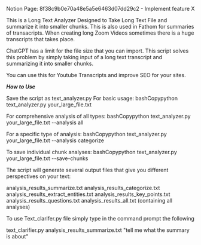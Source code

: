 Notion Page: 8f38c9b0e70a48e5a5e6463d07dd29c2 - Implement feature X


This is a Long Text Analyzer
Designed to Take Long Text File and summarize it into smaller chunks.
This is also used in Fathom for summaries of transacripts.
When creating long Zoom Videos sometimes there is a huge transcripts that takes place.

ChatGPT has a limit for the file size that you can import.
This script solves this problem by simply taking input of a long text transcript and summarizing it into smaller chunks.

You can use this for Youtube Transcripts and improve SEO for your sites.

***How to Use***

Save the script as text_analyzer.py
For basic usage:
bashCopypython text_analyzer.py your_large_file.txt

For comprehensive analysis of all types:
bashCopypython text_analyzer.py your_large_file.txt --analysis all

For a specific type of analysis:
bashCopypython text_analyzer.py your_large_file.txt --analysis categorize

To save individual chunk analyses:
bashCopypython text_analyzer.py your_large_file.txt --save-chunks


The script will generate several output files that give you different perspectives on your text:

analysis_results_summarize.txt
analysis_results_categorize.txt
analysis_results_extract_entities.txt
analysis_results_key_points.txt
analysis_results_questions.txt
analysis_results_all.txt (containing all analyses)


To use Text_clarifer.py file simply type in the command prompt the following

text_clarifier.py analysis_results_summarize.txt "tell me what the summary is about"
